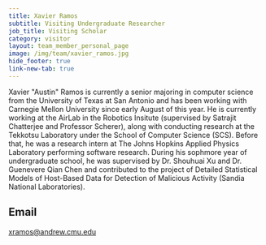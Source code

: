 ```yaml
---
title: Xavier Ramos
subtitle: Visiting Undergraduate Researcher
job_title: Visiting Scholar
category: visitor
layout: team_member_personal_page
image: /img/team/xavier_ramos.jpg
hide_footer: true
link-new-tab: true
---
```


  Xavier "Austin" Ramos is currently a senior majoring in computer science from the University of Texas at San Antonio and has been working with Carnegie Mellon University since early August of this year. He is currently working at the AirLab in the Robotics Insitute (supervised by Satrajit Chatterjee and Professor Scherer), along with conducting research at the Tekkotsu Laboratory under the School of Computer Science (SCS). Before that, he was a research intern at The Johns Hopkins Applied Physics Laboratory performing software research. During his sophmore year of undergraduate school, he was supervised by Dr. Shouhuai Xu and Dr. Guenevere Qian Chen and contributed to the project of Detailed Statistical Models of Host-Based Data for Detection of Malicious Activity (Sandia National Laboratories).  


## Email ##
xramos@andrew.cmu.edu
